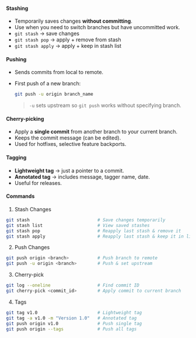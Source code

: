 #### Stashing
- Temporarily saves changes **without committing**.
- Use when you need to switch branches but have uncommitted work.
- `git stash` → save changes
- `git stash pop` → apply + remove from stash
- `git stash apply` → apply + keep in stash list
#### Pushing
- Sends commits from local to remote.
- First push of a new branch:

	```bash
	git push -u origin branch_name
	```
    >`-u` sets upstream so `git push` works without specifying branch.
#### Cherry-picking

- Apply a **single commit** from another branch to your current branch.
- Keeps the commit message (can be edited).
- Used for hotfixes, selective feature backports.
#### Tagging
- **Lightweight tag** → just a pointer to a commit.
- **Annotated tag** → includes message, tagger name, date.
- Useful for releases.
#### Commands
1. Stash Changes
```bash
git stash                          # Save changes temporarily
git stash list                     # View saved stashes
git stash pop                      # Reapply last stash & remove it
git stash apply                    # Reapply last stash & keep it in list
```
2. Push Changes
```bash
git push origin <branch>           # Push branch to remote
git push -u origin <branch>        # Push & set upstream
```
3. Cherry-pick
```bash
git log --oneline                  # Find commit ID
git cherry-pick <commit_id>        # Apply commit to current branch
```
4. Tags
```bash
git tag v1.0                       # Lightweight tag
git tag -a v1.0 -m "Version 1.0"   # Annotated tag
git push origin v1.0               # Push single tag
git push origin --tags             # Push all tags
```
